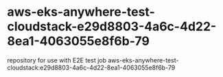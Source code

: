 # aws-eks-anywhere-test-cloudstack-e29d8803-4a6c-4d22-8ea1-4063055e8f6b-79
repository for use with E2E test job aws-eks-anywhere-test-cloudstack:e29d8803-4a6c-4d22-8ea1-4063055e8f6b-79
